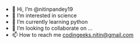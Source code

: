 - 👋 Hi, I’m @nitinpandey19
- 👀 I’m interested in science
- 🌱 I’m currently learning python
- 💞️ I’m looking to collaborate on ...
- 📫 How to reach me codingeeks.nitin@gmail.com

<!---
nitinpandey19/nitinpandey19 is a ✨ special ✨ repository because its `README.md` (this file) appears on your GitHub profile.
You can click the Preview link to take a look at your changes.
--->
